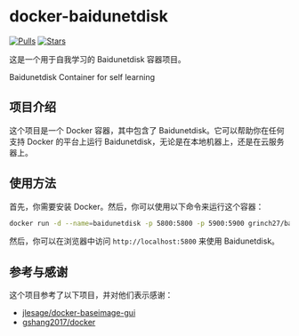 # docker-baidunetdisk

[![Pulls](https://img.shields.io/docker/pulls/grinch27/baidunetdisk)](https://hub.docker.com/r/grinch27/baidunetdisk)
[![Stars](https://img.shields.io/github/stars/Grinch27/docker-baidunetdisk?style=flat)](https://github.com/Grinch27/docker-baidunetdisk)

这是一个用于自我学习的 Baidunetdisk 容器项目。

Baidunetdisk Container for self learning

## 项目介绍

这个项目是一个 Docker 容器，其中包含了 Baidunetdisk。它可以帮助你在任何支持 Docker 的平台上运行 Baidunetdisk，无论是在本地机器上，还是在云服务器上。

## 使用方法

首先，你需要安装 Docker。然后，你可以使用以下命令来运行这个容器：

```bash
docker run -d --name=baidunetdisk -p 5800:5800 -p 5900:5900 grinch27/baidunetdisk
```

然后，你可以在浏览器中访问 `http://localhost:5800` 来使用 Baidunetdisk。

## 参考与感谢

这个项目参考了以下项目，并对他们表示感谢：

- [jlesage/docker-baseimage-gui](https://github.com/jlesage/docker-baseimage-gui)
- [gshang2017/docker](https://github.com/gshang2017/docker)
